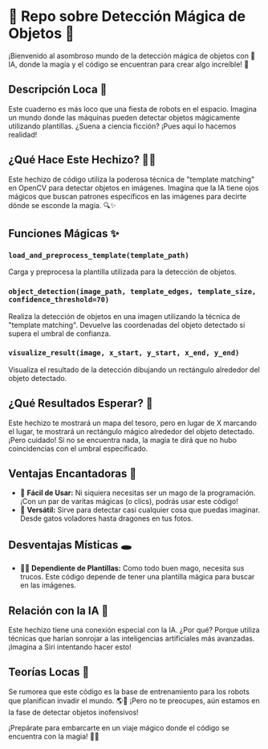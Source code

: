 # 🚀 Repo sobre  Detección Mágica de Objetos 🤖

¡Bienvenido al asombroso mundo de la detección mágica de objetos con 🤖 IA, donde la magia y el código se encuentran para crear algo increíble! 🌟

## Descripción Loca 🤪
Este cuaderno es más loco que una fiesta de robots en el espacio. Imagina un mundo donde las máquinas pueden detectar objetos mágicamente utilizando plantillas. ¿Suena a ciencia ficción? ¡Pues aquí lo hacemos realidad!

## ¿Qué Hace Este Hechizo? 🧙‍♂️
Este hechizo de código utiliza la poderosa técnica de "template matching" en OpenCV para detectar objetos en imágenes. Imagina que la IA tiene ojos mágicos que buscan patrones específicos en las imágenes para decirte dónde se esconde la magia. 🔍✨

## Funciones Mágicas ✨
### `load_and_preprocess_template(template_path)`
Carga y preprocesa la plantilla utilizada para la detección de objetos.

### `object_detection(image_path, template_edges, template_size, confidence_threshold=70)`
Realiza la detección de objetos en una imagen utilizando la técnica de "template matching". Devuelve las coordenadas del objeto detectado si supera el umbral de confianza.

### `visualize_result(image, x_start, y_start, x_end, y_end)`
Visualiza el resultado de la detección dibujando un rectángulo alrededor del objeto detectado.

## ¿Qué Resultados Esperar? 🌈
Este hechizo te mostrará un mapa del tesoro, pero en lugar de X marcando el lugar, te mostrará un rectángulo mágico alrededor del objeto detectado. ¡Pero cuidado! Si no se encuentra nada, la magia te dirá que no hubo coincidencias con el umbral especificado.

## Ventajas Encantadoras 🌈
- 🚀 **Fácil de Usar:** Ni siquiera necesitas ser un mago de la programación. ¡Con un par de varitas mágicas (o clics), podrás usar este código!
- 🌟 **Versátil:** Sirve para detectar casi cualquier cosa que puedas imaginar. Desde gatos voladores hasta dragones en tus fotos.

## Desventajas Místicas 🕳️
- 🧙‍♂️ **Dependiente de Plantillas:** Como todo buen mago, necesita sus trucos. Este código depende de tener una plantilla mágica para buscar en las imágenes.

## Relación con la IA 🧠
Este hechizo tiene una conexión especial con la IA. ¿Por qué? Porque utiliza técnicas que harían sonrojar a las inteligencias artificiales más avanzadas. ¡Imagina a Siri intentando hacer esto!

## Teorías Locas 🌌
Se rumorea que este código es la base de entrenamiento para los robots que planifican invadir el mundo. 🌎🤖 ¡Pero no te preocupes, aún estamos en la fase de detectar objetos inofensivos!

¡Prepárate para embarcarte en un viaje mágico donde el código se encuentra con la magia! 🚀✨


